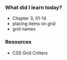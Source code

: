 ### What did I learn today?

- Chapter 3, 01-14
- placing items on grid
- grid names

### Resources

- CSS Grid Critters
